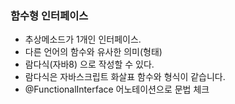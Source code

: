 ### 함수형 인터페이스

- 추상메소드가 1개인 인터페이스.
- 다른 언어의 함수와 유사한 의미(형태)
- 람다식(자바8) 으로 작성할 수 있다. 
- 람다식은 자바스크립트 화살표 함수와 형식이 같습니다. 
- @FunctionalInterface 어노테이션으로 문법 체크 